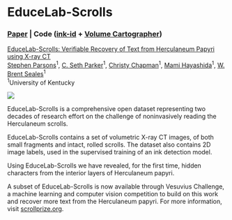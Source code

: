 # EduceLab-Scrolls

### [Paper](https://raw.githubusercontent.com/educelab/EduceLab-Scrolls/main/paper/EduceLab-Scrolls.pdf) | Code ([ink-id](https://github.com/educelab/ink-id) + [Volume Cartographer](https://github.com/educelab/volume-cartographer))

[EduceLab-Scrolls: Verifiable Recovery of Text from Herculaneum Papyri using X-ray CT](https://raw.githubusercontent.com/educelab/EduceLab-Scrolls/main/paper/EduceLab-Scrolls.pdf) <br>
[Stephen Parsons](https://srparsons.com/)<sup>1</sup>,
[C. Seth Parker](https://www2.cs.uky.edu/dri/seth-parker/)<sup>1</sup>,
[Christy Chapman](https://educelab.engr.uky.edu/christy-chapman)<sup>1</sup>,
[Mami Hayashida](https://www.ccs.uky.edu/about-ccs/staff-directory/mami-hayashida/)<sup>1</sup>,
[W. Brent Seales](https://educelab.engr.uky.edu/w-brent-seales)<sup>1</sup> <br>
<sup>1</sup>University of Kentucky

![](https://user-images.githubusercontent.com/4584652/225199427-4301426c-6da5-43e6-95b0-3c57a635e1bb.svg)

EduceLab-Scrolls is a comprehensive open dataset representing two decades of research effort on the challenge of noninvasively reading the Herculaneum scrolls.

EduceLab-Scrolls contains a set of volumetric X-ray CT images, of both small fragments and intact, rolled scrolls.
The dataset also contains 2D image labels, used in the supervised training of an ink detection model.

Using EduceLab-Scrolls we have revealed, for the first time, hidden characters from the interior layers of Herculaneum papyri.

A subset of EduceLab-Scrolls is now available through Vesuvius Challenge, a machine learning and computer vision competition to build on this work and recover more text from the Herculaneum papyri.
For more information, visit [scrollprize.org](https://scrollprize.org).
